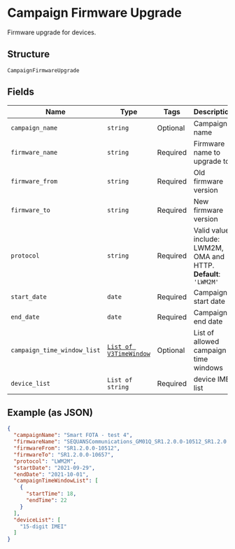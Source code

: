 
# Campaign Firmware Upgrade

Firmware upgrade for devices.

## Structure

`CampaignFirmwareUpgrade`

## Fields

| Name | Type | Tags | Description |
|  --- | --- | --- | --- |
| `campaign_name` | `string` | Optional | Campaign name |
| `firmware_name` | `string` | Required | Firmware name to upgrade to |
| `firmware_from` | `string` | Required | Old firmware version |
| `firmware_to` | `string` | Required | New firmware version |
| `protocol` | `string` | Required | Valid values include: LWM2M, OMA and HTTP.<br>**Default**: `'LWM2M'` |
| `start_date` | `date` | Required | Campaign start date |
| `end_date` | `date` | Required | Campaign end date |
| `campaign_time_window_list` | [`List of V3TimeWindow`](../../doc/models/v3-time-window.md) | Optional | List of allowed campaign time windows |
| `device_list` | `List of string` | Required | device IMEI list |

## Example (as JSON)

```json
{
  "campaignName": "Smart FOTA - test 4",
  "firmwareName": "SEQUANSCommunications_GM01Q_SR1.2.0.0-10512_SR1.2.0.0-10657",
  "firmwareFrom": "SR1.2.0.0-10512",
  "firmwareTo": "SR1.2.0.0-10657",
  "protocol": "LWM2M",
  "startDate": "2021-09-29",
  "endDate": "2021-10-01",
  "campaignTimeWindowList": [
    {
      "startTime": 18,
      "endTime": 22
    }
  ],
  "deviceList": [
    "15-digit IMEI"
  ]
}
```

